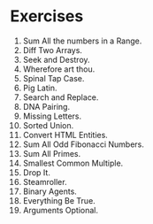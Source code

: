 # Exercises

1. Sum All the numbers in a Range.
2. Diff Two Arrays.
3. Seek and Destroy.
4. Wherefore art thou.
5. Spinal Tap Case.
6. Pig Latin.
7. Search and Replace.
8. DNA Pairing.
9. Missing Letters.
10. Sorted Union.
11. Convert HTML Entities.
12. Sum All Odd Fibonacci Numbers.
13. Sum All Primes.
14. Smallest Common Multiple.
15. Drop It.
16. Steamroller.
17. Binary Agents.
18. Everything Be True.
19. Arguments Optional.
